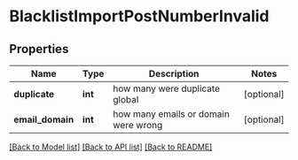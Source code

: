 # BlacklistImportPostNumberInvalid

## Properties
Name | Type | Description | Notes
------------ | ------------- | ------------- | -------------
**duplicate** | **int** | how many were duplicate global | [optional] 
**email_domain** | **int** | how many emails or domain were wrong | [optional] 

[[Back to Model list]](../README.md#documentation-for-models) [[Back to API list]](../README.md#documentation-for-api-endpoints) [[Back to README]](../README.md)


